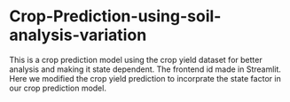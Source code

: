 # Crop-Prediction-using-soil-analysis-variation
This is a crop prediction model using the crop yield dataset for better analysis and making it state dependent. The frontend id made in Streamlit.
Here we modified the crop yield prediction to incorprate the state factor in our crop prediction model.
